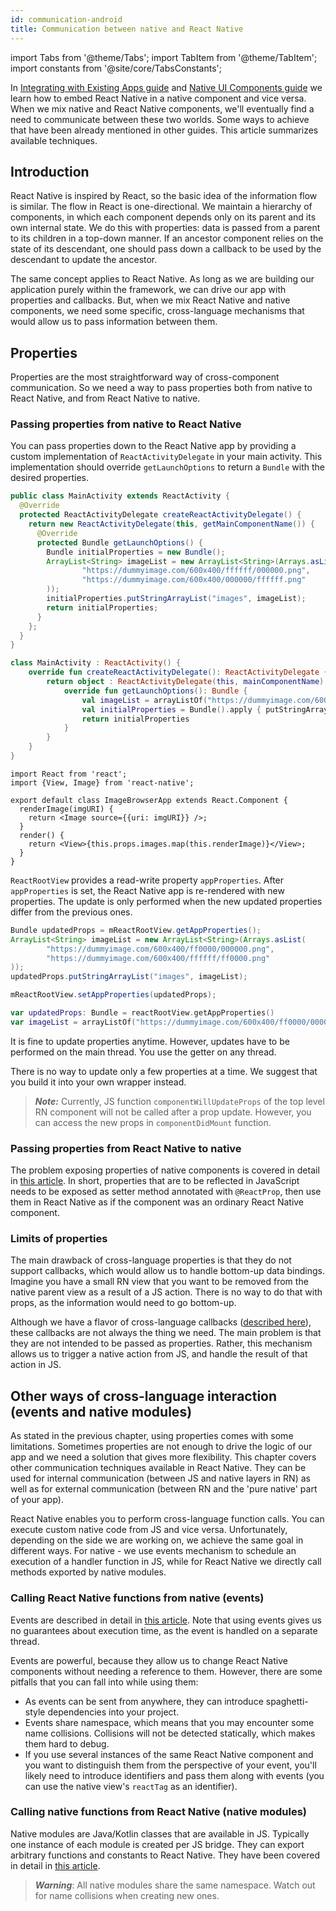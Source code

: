 ```yaml
---
id: communication-android
title: Communication between native and React Native
---
```


import Tabs from '@theme/Tabs'; import TabItem from '@theme/TabItem'; import constants from '@site/core/TabsConstants';

In [Integrating with Existing Apps guide](integration-with-existing-apps) and [Native UI Components guide](legacy/native-components-android) we learn how to embed React Native in a native component and vice versa. When we mix native and React Native components, we'll eventually find a need to communicate between these two worlds. Some ways to achieve that have been already mentioned in other guides. This article summarizes available techniques.

## Introduction

React Native is inspired by React, so the basic idea of the information flow is similar. The flow in React is one-directional. We maintain a hierarchy of components, in which each component depends only on its parent and its own internal state. We do this with properties: data is passed from a parent to its children in a top-down manner. If an ancestor component relies on the state of its descendant, one should pass down a callback to be used by the descendant to update the ancestor.

The same concept applies to React Native. As long as we are building our application purely within the framework, we can drive our app with properties and callbacks. But, when we mix React Native and native components, we need some specific, cross-language mechanisms that would allow us to pass information between them.

## Properties

Properties are the most straightforward way of cross-component communication. So we need a way to pass properties both from native to React Native, and from React Native to native.

### Passing properties from native to React Native

You can pass properties down to the React Native app by providing a custom implementation of `ReactActivityDelegate` in your main activity. This implementation should override `getLaunchOptions` to return a `Bundle` with the desired properties.

<Tabs groupId="android-language" queryString defaultValue={constants.defaultAndroidLanguage} values={constants.androidLanguages}>

<TabItem value="java">

```java
public class MainActivity extends ReactActivity {
  @Override
  protected ReactActivityDelegate createReactActivityDelegate() {
    return new ReactActivityDelegate(this, getMainComponentName()) {
      @Override
      protected Bundle getLaunchOptions() {
        Bundle initialProperties = new Bundle();
        ArrayList<String> imageList = new ArrayList<String>(Arrays.asList(
                "https://dummyimage.com/600x400/ffffff/000000.png",
                "https://dummyimage.com/600x400/000000/ffffff.png"
        ));
        initialProperties.putStringArrayList("images", imageList);
        return initialProperties;
      }
    };
  }
}
```

</TabItem>

<TabItem value="kotlin">

```kotlin
class MainActivity : ReactActivity() {
    override fun createReactActivityDelegate(): ReactActivityDelegate {
        return object : ReactActivityDelegate(this, mainComponentName) {
            override fun getLaunchOptions(): Bundle {
                val imageList = arrayListOf("https://dummyimage.com/600x400/ffffff/000000.png", "https://dummyimage.com/600x400/000000/ffffff.png")
                val initialProperties = Bundle().apply { putStringArrayList("images", imageList) }
                return initialProperties
            }
        }
    }
}
```

</TabItem>
</Tabs>

```tsx
import React from 'react';
import {View, Image} from 'react-native';

export default class ImageBrowserApp extends React.Component {
  renderImage(imgURI) {
    return <Image source={{uri: imgURI}} />;
  }
  render() {
    return <View>{this.props.images.map(this.renderImage)}</View>;
  }
}
```

`ReactRootView` provides a read-write property `appProperties`. After `appProperties` is set, the React Native app is re-rendered with new properties. The update is only performed when the new updated properties differ from the previous ones.

<Tabs groupId="android-language" queryString defaultValue={constants.defaultAndroidLanguage} values={constants.androidLanguages}>

<TabItem value="java">

```java
Bundle updatedProps = mReactRootView.getAppProperties();
ArrayList<String> imageList = new ArrayList<String>(Arrays.asList(
        "https://dummyimage.com/600x400/ff0000/000000.png",
        "https://dummyimage.com/600x400/ffffff/ff0000.png"
));
updatedProps.putStringArrayList("images", imageList);

mReactRootView.setAppProperties(updatedProps);
```

</TabItem>

<TabItem value="kotlin">

```kotlin
var updatedProps: Bundle = reactRootView.getAppProperties()
var imageList = arrayListOf("https://dummyimage.com/600x400/ff0000/000000.png", "https://dummyimage.com/600x400/ffffff/ff0000.png")
```

</TabItem>

</Tabs>

It is fine to update properties anytime. However, updates have to be performed on the main thread. You use the getter on any thread.

There is no way to update only a few properties at a time. We suggest that you build it into your own wrapper instead.

> **_Note:_** Currently, JS function `componentWillUpdateProps` of the top level RN component will not be called after a prop update. However, you can access the new props in `componentDidMount` function.

### Passing properties from React Native to native

The problem exposing properties of native components is covered in detail in [this article](legacy/native-components-android#3-expose-view-property-setters-using-reactprop-or-reactpropgroup-annotation). In short, properties that are to be reflected in JavaScript needs to be exposed as setter method annotated with `@ReactProp`, then use them in React Native as if the component was an ordinary React Native component.

### Limits of properties

The main drawback of cross-language properties is that they do not support callbacks, which would allow us to handle bottom-up data bindings. Imagine you have a small RN view that you want to be removed from the native parent view as a result of a JS action. There is no way to do that with props, as the information would need to go bottom-up.

Although we have a flavor of cross-language callbacks ([described here](legacy/native-modules-android#callbacks)), these callbacks are not always the thing we need. The main problem is that they are not intended to be passed as properties. Rather, this mechanism allows us to trigger a native action from JS, and handle the result of that action in JS.

## Other ways of cross-language interaction (events and native modules)

As stated in the previous chapter, using properties comes with some limitations. Sometimes properties are not enough to drive the logic of our app and we need a solution that gives more flexibility. This chapter covers other communication techniques available in React Native. They can be used for internal communication (between JS and native layers in RN) as well as for external communication (between RN and the 'pure native' part of your app).

React Native enables you to perform cross-language function calls. You can execute custom native code from JS and vice versa. Unfortunately, depending on the side we are working on, we achieve the same goal in different ways. For native - we use events mechanism to schedule an execution of a handler function in JS, while for React Native we directly call methods exported by native modules.

### Calling React Native functions from native (events)

Events are described in detail in [this article](legacy/native-components-android#events). Note that using events gives us no guarantees about execution time, as the event is handled on a separate thread.

Events are powerful, because they allow us to change React Native components without needing a reference to them. However, there are some pitfalls that you can fall into while using them:

- As events can be sent from anywhere, they can introduce spaghetti-style dependencies into your project.
- Events share namespace, which means that you may encounter some name collisions. Collisions will not be detected statically, which makes them hard to debug.
- If you use several instances of the same React Native component and you want to distinguish them from the perspective of your event, you'll likely need to introduce identifiers and pass them along with events (you can use the native view's `reactTag` as an identifier).

### Calling native functions from React Native (native modules)

Native modules are Java/Kotlin classes that are available in JS. Typically one instance of each module is created per JS bridge. They can export arbitrary functions and constants to React Native. They have been covered in detail in [this article](legacy/native-modules-android).

> **_Warning_**: All native modules share the same namespace. Watch out for name collisions when creating new ones.